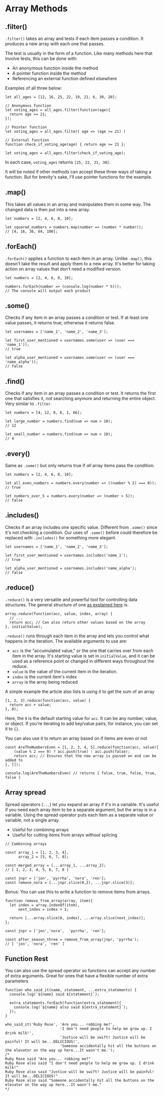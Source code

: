 # Array Methods

## .filter()

`.filter()` takes an array and tests if each item passes a condition. It produces a new array with each one that passes.

The test is usually in the form of a function. Like many methods here that involve tests, this can be done with:

* An anonymous function inside the method
* A pointer function inside the method
* Referencing an external function defined elsewhere

Examples of all three below:

```
let all_ages = [12, 16, 25, 22, 19, 21, 6, 30, 20];

// Anonymous function
let voting_ages = all_ages.filter(function(age){
  return age >= 21;
});

// Pointer function
let voting_ages = all_ages.filter( age => (age >= 21) )

// External function
function check_if_voting_age(age) { return age >= 21 };

let voting_ages = all_ages.filter(check_if_voting_age);
```

In each case, `voting_ages` returns `[25, 22, 21, 30]`.

It will be noted if other methods can accept these three ways of taking a function. But for brevity's sake, I'll use pointer functions for the example.

## .map()

This takes all values in an array and manipulates them in some way. The changed data is then put into a new array.

```
let numbers = [2, 4, 6, 8, 10];

let squared_numbers = numbers.map(number => (number * number));
// [4, 16, 36, 64, 100];
```

## .forEach()

`.forEach()` applies a function to each item in an array. Unlike `.map()`, this doesn't take the result and apply them to a new array. It's better for taking action on array values that don't need a modified version.

```
let numbers = [2, 4, 6, 8, 10];

numbers.forEach(number => (console.log(number * 5)));
// The console will output each product
```

## .some()

Checks if any item in an array passes a condition or test. If at least one value passes, it returns true; otherwise it returns false.

```
let usernames = ['name_1', 'name_2', 'name_3'];

let first_user_mentioned = usernames.some(user => (user === 'name_1'));
// true

let alpha_user_mentioned = usernames.some(user => (user === 'name_alpha'));
// false
```

## .find()

Checks if any item in an array passes a condition or test. It returns the first one that satisfies it, not searching anymore and returning the entire object. Very similar to `.filter`.

```
let numbers = [4, 12, 8, 6, 1, 66];

let large_number = numbers.find(num => num > 10);
// 12

let small_number = numbers.find(num => num < 10);
// 4
```

## .every()

Same as `.some()` but only returns true if _all_ array items pass the condition.

```
let numbers = [2, 4, 6, 8, 10];

let all_even_numbers = numbers.every(number => ((number % 2) === 0));
// true

let numbers_over_5 = numbers.every(number => (number > 5));
// false
```

## .includes()

Checks if an array includes one specific value. Different from `.some()` since it's not checking a condition. Our uses of `.some()` before could therefore be replaced with `.includes()` for something more elegant.

```
let usernames = ['name_1', 'name_2', 'name_3'];

let first_user_mentioned = usernames.includes('name_1');
// true

let alpha_user_mentioned = usernames.includes('name_alpha');
// false
```

## .reduce()

`.reduce()` is a very versatile and powerful tool for controlling data structures. The general structure of one [as explained here](https://emberigniter.com/transform-any-data-structure-with-javascript-reduce/) is:

```
array.reduce(function(acc, value, index, array) {
  // ...
  return acc; // Can also return other values based on the array
}, initialValue);
```

`.reduce()` runs through each item in the array and lets you control what happens in the iteration. The available arguments to use are:

* `acc` is the "accumulated value," or the one that carries over from each item in the array. It's starting value is set in `initialValue`, and it can be used as a reference point or changed in different ways throughout the reduce.
* `value` is the value of the current item in the iteration.
* `index` is the current item's index
* `array` is the array being reduced

A simple example the article also lists is using it to get the sum of an array

```
[1, 2, 3].reduce(function(acc, value) {
  return acc + value;
}, 0);
```

Here, the `0` is the default starting value for `acc`. It can be any number, value, or object. If you're iterating to add key/value pairs, for instance, you can set it to `{}`.

You can also use it to return an array based on if items are even or not

```
const AreTheNumbersEven = [1, 2, 3, 4, 5].reduce(function(acc, value){
    (value % 2 === 0) ? acc.push(true) : acc.push(false);
    return acc; // Ensures that the new array is passed on and can be added to
}, []);

console.log(AreTheNumbersEven) // returns [ false, true, false, true, false ]
```

## Array spread

Spread operators (`...`) let you expand an array if it's in a variable. It's useful if you need each array item to be a separate argument, but the array is in a variable. Using the spread operator puts each item as a separate value or variable, not a single array.

* Useful for combining arrays
* Useful for cutting items from arrays without splicing

```
// Combining arrays

const array_1 = [1, 2, 3, 4],
      array_2 = [5, 6, 7, 8];

const merged_array = [...array_1, ...array_2];
// [ 1, 2, 3, 4, 5, 6, 7, 8 ]
```

```
const jnpr = ['jon', 'pyrrha', 'nora', 'ren'];
const remove_nora = [...jnpr.slice(0,2), ...jnpr.slice(3)];
```

Bonus: You can use this to write a function to remove items from arrays.

```
function remove_from_array(array, item){
  let index = array.indexOf(item),
      next_index = index + 1;

  return [...array.slice(0, index), ...array.slice(next_index)];
};

const jnpr = ['jon','nora',  'pyrrha', 'ren'];

const after_season_three = remove_from_array(jnpr, 'pyrrha');
// [ 'jon', 'nora', 'ren' ]
```

## Function Rest

You can also use the spread operator so functions can accept any number of extra arguments. Great for ones that have a flexible number of extra parameters

```
function who_said_it(name, statement, ...extra_statements) {
  console.log(`${name} said ${statement}`);

  extra_statements.forEach(function(extra_statement){
    console.log(`${name} also said ${extra_statement}`);
  });
}

who_said_it('Ruby Rose', 'Are you... robbing me?',
                         'I don't need people to help me grow up. I drink milk!',
                         'Justice will be swift! Justice will be painful! It will be...DELICIOUS!',
                         'Someone accidentally hit all the buttons on the elevator on the way up here...It wasn't me.');
/*
Ruby Rose said "Are you... robbing me?"
Ruby Rose also said "I don't need people to help me grow up. I drink milk!"
Ruby Rose also said "Justice will be swift! Justice will be painful! It will be...DELICIOUS!"
Ruby Rose also said "Someone accidentally hit all the buttons on the elevator on the way up here...It wasn't me."
*/
```
